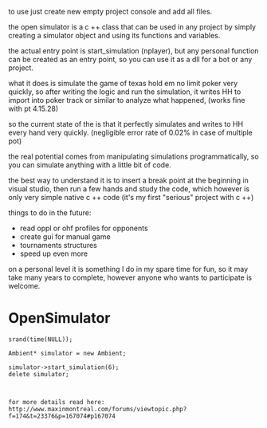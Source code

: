 to use just create new empty project console and add all files.

the open simulator is a c ++ class that can be used in any project by simply creating a simulator object and using its functions and variables.

the actual entry point is start_simulation (nplayer), but any personal function can be created as an entry point, so you can use it as a dll for a bot or any project.

what it does is simulate the game of texas hold em no limit poker very quickly, so after writing the logic and run the simulation, it writes HH to import into poker track or similar to analyze what happened, (works fine with pt 4.15.28)

so the current state of the is that it perfectly simulates and writes to HH every hand very quickly. (negligible error rate of 0.02% in case of multiple pot)

the real potential comes from manipulating simulations programmatically, so you can simulate anything with a little bit of code.

the best way to understand it is to insert a break point at the beginning in visual studio, then run a few hands and study the code, which however is only very simple native c ++ code (it's my first "serious" project with c ++)

things to do in the future:
- read oppl or ohf profiles for opponents
- create gui for manual game
- tournaments structures
- speed up even more

on a personal level it is something I do in my spare time for fun, so it may take many years to complete, however anyone who wants to participate is welcome.

# OpenSimulator
	
	srand(time(NULL));

	Ambient* simulator = new Ambient;
  
	simulator->start_simulation(6);
	delete simulator;
	


	for more details read here:
	http://www.maxinmontreal.com/forums/viewtopic.php?f=174&t=23376&p=167074#p167074
